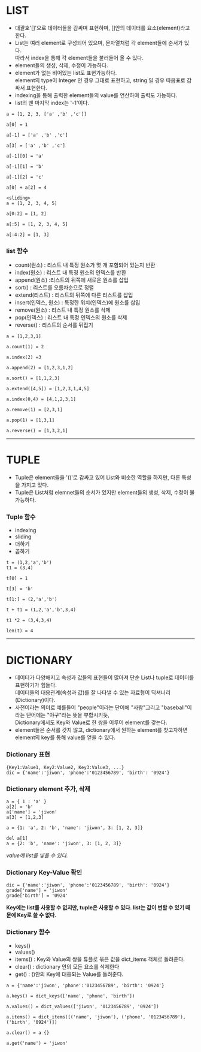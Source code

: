 # LIST 
* 대괄호'[]'으로 데이터들을 감싸며 표현하며, []안의 데이터를 요소(element)라고 한다.
* List는 여러 element로 구성되어 있으며, 문자열처럼 각 element들에 순서가 있다.   
따라서 index을 통해 각 element들을 불러들어 올 수 있다.
* element들의 생성, 삭제, 수정이 가능하다.
* element가 없는 비어있는 list도 표현가능하다.   
element의 type이 Integer 인 경우 그대로 표현하고, string 일 경우 따옴표로 감싸서 표현한다.
* indexing을 통해 출력한 element들의 value를 연산하여 출력도 가능하다.
* list의 맨 마지막 index는 '-1'이다.


```
a = [1, 2, 3, ['a' ,'b' ,'c']]

a[0] = 1

a[-1] = ['a' ,'b' ,'c']

a[3] = ['a' ,'b' ,'c']

a[-1][0] = 'a'

a[-1][1] = 'b'

a[-1][2] = 'c'

a[0] + a[2] = 4
```
```
<sliding>
a = [1, 2, 3, 4, 5]

a[0:2] = [1, 2]

a[:5] = [1, 2, 3, 4, 5]

a[:4:2] = [1, 3]
```

### list 함수
* count(원소) : 리스트 내 특정 원소가 몇 개 포함되어 있는지 반환
* index(원소) : 리스트 내 특정 원소의 인덱스를 반환
* append(원소) :리스트의 뒤쪽에 새로운 원소를 삽입
* sort() : 리스트를 오름차순으로 정렬
* extend(리스트) : 리스트의 뒤쪽에 다른 리스트를 삽입
* insert(인덱스, 원소) : 특정한 위치(인덱스)에 원소를 삽입
* remove(원소) : 리스트 내 특정 원소를 삭제
* pop(인덱스) : 리스트 내 특정 인덱스의 원소를 삭제
* reverse() : 리스트의 순서를 뒤집기

```
a = [1,2,3,1]

a.count(1) = 2

a.index(2) =3

a.append(2) = [1,2,3,1,2]

a.sort() = [1,1,2,3]

a.extend([4,5]) = [1,2,3,1,4,5]

a.index(0,4) = [4,1,2,3,1]

a.remove(1) = [2,3,1]

a.pop(1) = [1,3,1]

a.reverse() = [1,3,2,1]
```

---
# TUPLE
* Tuple은 element들을 '()'로 감싸고 있어 List와 비슷한 역할을 하지만, 다른 특성을 가지고 있다.
* Tuple은 List처럼 elemnet들의 순서가 있지만 element들의 생성, 삭제, 수정이 불가능하다.

### Tuple 함수
* indexing
* sliding
* 더하기
* 곱하기

```
t = (1,2,'a','b')
t1 = (3,4)

t[0] = 1

t[3] = 'b'

t[1:] = (2,'a','b')

t + t1 = (1,2,'a','b',3,4)

t1 *2 = (3,4,3,4)

len(t) = 4
```
---

# DICTIONARY
* 데이터가 다양해지고 속성과 값들의 표현들이 많아져 단순 List나 tuple로 데이터를 표현하기가 힘들다.     
데이터들의 대응관계(속성과 값)를 잘 나타낼 수 있는 자료형이 딕셔너리(Dictionary)이다.
* 사전이라는 의미로 예를들어 "people"이라는 단어에 "사람"그리고 "baseball"이라는 단어에는 "야구"라는 뜻을 부합시키듯,     
Dictionary에서도 Key와 Value로 한 쌍을 이루어 element를 갖는다.
* element들은 순서를 갖지 않고, dictionary에서 원하는 element를 찾고자하면 element의 key를 통해 value를 얻을 수 있다. 

### Dictionary 표현
```
{Key1:Value1, Key2:Value2, Key3:Value3, ...}
dic = {'name':'jiwon', 'phone':'0123456789', 'birth': '0924'}
```

### Dictionary element 추가, 삭제
```
a = { 1 : 'a' }
a[2] = 'b'
a['name'] = 'jiwon'
a[3] = [1,2,3]

a = {1: 'a', 2: 'b', 'name': 'jiwon', 3: [1, 2, 3]}
```
```
del a[1]
a = {2: 'b', 'name': 'jiwon', 3: [1, 2, 3]}
```
_value에 list를 넣을 수 있다._

### Dictionary Key-Value 확인
```
dic = {'name':'jiwon', 'phone':'0123456789', 'birth': '0924'}
grade['name'] = 'jiwon'
grade['birth'] = '0924'
```

**Key에는 list를 사용할 수 없지만, tuple은 사용할 수 있다. list는 값이 변할 수 있기 때문에 Key로 쓸 수 없다.**

### Dictionary 함수
* keys()
* values()
* items() : Key와 Value의 쌍을 튜플로 묶은 값을 dict_items 객체로 돌려준다.
* clear() : dictionary 안의 모든 요소를 삭제한다
* get() :  ()안의 Key에 대응되는 Value를 돌려준다.


```
a = {'name':'jiwon', 'phone':'0123456789', 'birth': '0924'}

a.keys() = dict_keys(['name', 'phone', 'birth'])

a.values() = dict_values(['jiwon', '0123456789', '0924'])

a.items() = dict_items([('name', 'jiwon'), ('phone', '0123456789'), ('birth', '0924')])

a.clear() = a {}

a.get('name') = 'jiwon'
```
